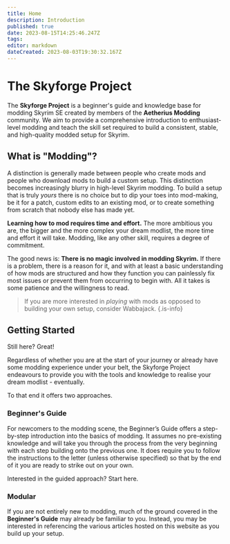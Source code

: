 ```yaml
---
title: Home
description: Introduction
published: true
date: 2023-08-15T14:25:46.247Z
tags: 
editor: markdown
dateCreated: 2023-08-03T19:30:32.167Z
---
```


# The Skyforge Project

The **Skyforge Project** is a beginner's guide and knowledge base for modding Skyrim SE created by members of the **Aetherius Modding** community. We aim to provide a comprehensive introduction to enthusiast-level modding and teach the skill set required to build a consistent, stable, and high-quality modded setup for Skyrim.

## What is "Modding"?

A distinction is generally made between people who create mods and people who download mods to build a custom setup. This distinction becomes increasingly blurry in high-level Skyrim modding. To build a setup that is truly *yours* there is no choice but to dip your toes into mod-making, be it for a patch, custom edits to an existing mod, or to create something from scratch that nobody else has made yet.

**Learning how to mod requires time and effort.** The more ambitious you are, the bigger and the more complex your dream modlist, the more time and effort it will take. Modding, like any other skill, requires a degree of commitment.

The good news is: **There is no magic involved in modding Skyrim.** If there is a problem, there is a reason for it, and with at least a basic understanding of how mods are structured and how they function you can painlessly fix most issues or prevent them from occurring to begin with. All it takes is some patience and the willingness to read.

> If you are more interested in *playing* with mods as opposed to building your own setup, consider Wabbajack.
{.is-info}

## Getting Started

Still here? Great!

Regardless of whether you are at the start of your journey or already have some modding experience under your belt, the Skyforge Project endeavours to provide you with the tools and knowledge to realise your dream modlist - eventually.

To that end it offers two approaches.

### Beginner's Guide

For newcomers to the modding scene, the Beginner’s Guide offers a step-by-step introduction into the basics of modding. It assumes no pre-existing knowledge and will take you through the process from the very beginning with each step building onto the previous one. It does require you to follow the instructions to the letter (unless otherwise specified) so that by the end of it you are ready to strike out on your own.

Interested in the guided approach? Start here.

### Modular

If you are not entirely new to modding, much of the ground covered in the **Beginner's Guide** may already be familiar to you. Instead, you may be interested in referencing the various articles hosted on this website as you build up your setup.